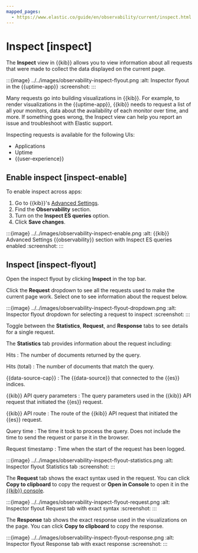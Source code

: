 ```yaml
---
mapped_pages:
  - https://www.elastic.co/guide/en/observability/current/inspect.html
---
```


# Inspect [inspect]

The **Inspect** view in {{kib}} allows you to view information about all requests that were made to collect the data displayed on the current page.

:::{image} ../../images/observability-inspect-flyout.png
:alt: Inspector flyout in the {{uptime-app}}
:screenshot:
:::

Many requests go into building visualizations in {{kib}}. For example, to render visualizations in the {{uptime-app}}, {{kib}} needs to request a list of all your monitors, data about the availability of each monitor over time, and more. If something goes wrong, the Inspect view can help you report an issue and troubleshoot with Elastic support.

Inspecting requests is available for the following UIs:

* Applications
* Uptime
* {{user-experience}}


## Enable inspect [inspect-enable]

To enable inspect across apps:

1. Go to {{kib}}'s [Advanced Settings](kibana://reference/advanced-settings.md).
2. Find the **Observability** section.
3. Turn on the **Inspect ES queries** option.
4. Click **Save changes**.

:::{image} ../../images/observability-inspect-enable.png
:alt: {{kib}} Advanced Settings {{observability}} section with Inspect ES queries enabled
:screenshot:
:::


## Inspect [inspect-flyout]

Open the inspect flyout by clicking **Inspect** in the top bar.

Click the **Request** dropdown to see all the requests used to make the current page work. Select one to see information about the request below.

:::{image} ../../images/observability-inspect-flyout-dropdown.png
:alt: Inspector flyout dropdown for selecting a request to inspect
:screenshot:
:::

Toggle between the **Statistics**, **Request**, and **Response** tabs to see details for a single request.

The **Statistics** tab provides information about the request including:

Hits
:   The number of documents returned by the query.

Hits (total)
:   The number of documents that match the query.

{{data-source-cap}}
:   The {{data-source}} that connected to the {{es}} indices.

{{kib}} API query parameters
:   The query parameters used in the {{kib}} API request that initiated the {{es}} request.

{{kib}} API route
:   The route of the {{kib}} API request that initiated the {{es}} request.

Query time
:   The time it took to process the query. Does not include the time to send the request or parse it in the browser.

Request timestamp
:   Time when the start of the request has been logged.

:::{image} ../../images/observability-inspect-flyout-statistics.png
:alt: Inspector flyout Statistics tab
:screenshot:
:::

The **Request** tab shows the exact syntax used in the request. You can click **Copy to clipboard** to copy the request or **Open in Console** to open it in the [{{kib}} console](../../explore-analyze/query-filter/tools/console.md).

:::{image} ../../images/observability-inspect-flyout-request.png
:alt: Inspector flyout Request tab with exact syntax
:screenshot:
:::

The **Response** tab shows the exact response used in the visualizations on the page. You can click **Copy to clipboard** to copy the response.

:::{image} ../../images/observability-inspect-flyout-response.png
:alt: Inspector flyout Response tab with exact response
:screenshot:
:::

